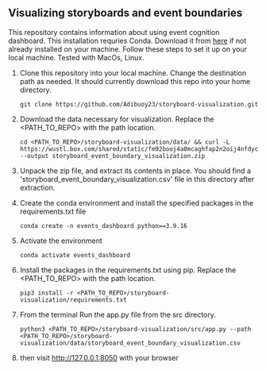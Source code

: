 ## Visualizing storyboards and event boundaries
This repository contains information about using event cognition dashboard. This installation requries Conda. Download it from [here](https://docs.anaconda.com/free/miniconda/) if not already installed on your machine. Follow these steps to set it up on your local machine. Tested with MacOs, Linux.

1. Clone this repository into your local machine. Change the destination path as needed. It should currently download this repo into your home directory.
   ```
   git clone https://github.com/Adibuoy23/storyboard-visualization.git
   ```
2. Download the data necessary for visualization. Replace the <PATH_TO_REPO> with the path location.
   ```
   cd <PATH_TO_REPO>/storyboard-visualization/data/ && curl -L https://wustl.box.com/shared/static/fm92booj4a0mcaghfap2n2oij4nfdycn.zip --output storyboard_event_boundary_visualization.zip
   ```
3. Unpack the zip file, and extract its contents in place. You should find a 'storyboard_event_boundary_visualization.csv' file in this directory after extraction.

4. Create the conda environment and install the specified packages in the requirements.txt file
   ```
   conda create -n events_dashboard python==3.9.16
   ```
5. Activate the environment
   ```
   conda activate events_dashboard
   ```
6. Install the packages in the requirements.txt using pip. Replace the <PATH_TO_REPO> with the path location.
   ```
   pip3 install -r <PATH_TO_REPO>/storyboard-visualization/requirements.txt
   ```

7. From the terminal Run the app.py file from the src directory.
   ```
   python3 <PATH_TO_REPO>/storyboard-visualization/src/app.py --path <PATH_TO_REPO>/storyboard-visualization/data/storyboard_event_boundary_visualization.csv
   ```

8. then visit http://127.0.0.1:8050 with your browser
